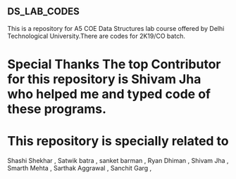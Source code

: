 ## DS_LAB_CODES
This is a repository for A5 COE Data Structures lab course offered by Delhi Technological University.There are codes for 2K19/CO batch.
# Special Thanks The top Contributor for this repository is Shivam Jha who helped me and typed code of these programs.

# This repository is specially related to
Shashi Shekhar ,
Satwik batra ,
sanket barman ,
Ryan Dhiman ,
Shivam Jha ,
Smarth Mehta ,
Sarthak Aggrawal ,
Sanchit Garg ,

